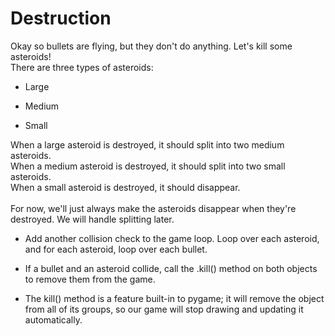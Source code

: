 # Destruction
Okay so bullets are flying, but they don't do anything. Let's kill some asteroids!
<br />
There are three types of asteroids:
<ul>
  <li>
Large
    
  </li>
  <li>
    
Medium
  </li>
  <li>
    
Small
  </li>
</ul>

When a large asteroid is destroyed, it should split into two medium asteroids. <br />
When a medium asteroid is destroyed, it should split into two small asteroids. <br />
When a small asteroid is destroyed, it should disappear.
<br /><br />
For now, we'll just always make the asteroids disappear when they're destroyed. We will handle splitting later.
<ul>
  <li>
Add another collision check to the game loop. Loop over each asteroid, and for each asteroid, loop over each bullet. 
    
  </li>
  <li>
    
If a bullet and an asteroid collide, call the .kill() method on both objects to remove them from the game.
  </li>
  <li>
    
The kill() method is a feature built-in to pygame; it will remove the object from all of its groups, so our game will stop drawing and updating it automatically.
  </li>
</ul>

